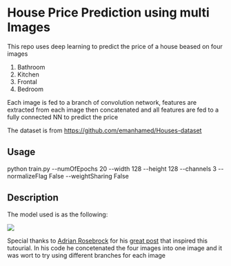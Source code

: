 # House Price Prediction using multi Images 

This repo uses deep learning to predict the price of a house beased on four images

1. Bathroom
2. Kitchen
3. Frontal
4. Bedroom

Each image is fed to a branch of convolution  network, features are extracted from each image then concatenated  and all features are fed to a fully connected NN to predict the price

The dataset is from   https://github.com/emanhamed/Houses-dataset

## Usage

python train.py --numOfEpochs  20 --width  128 --height 128 --channels 3  --normalizeFlag False --weightSharing False

## Description

The model used is as the following:

<img src="https://github.com/Walid-Ahmed/multiImageInputRegression/blob/master/model.png"  align="middle">


Special thanks to [Adrian Rosebrock](https://www.pyimagesearch.com/author/adrian/)   for his  [great post](https://www.pyimagesearch.com/2019/01/28/keras-regression-and-cnns//) that inspired this tutourial. In his code he concetenated the four images into one image and it was wort to try using different branches for each image



